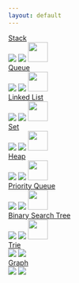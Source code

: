 ```yaml
---
layout: default
---
```


<div class="ds-container">
  <div class="ds-category">
    <div class="ds-page">
      <a href="/stack">Stack</a>
    </div>
    <div class="ds-badges">
      <img src="https://img.shields.io/npm/v/@datastructures-js/stack.svg"/>
      <img src="https://img.shields.io/npm/dm/@datastructures-js/stack.svg"/>
      <img src="https://user-images.githubusercontent.com/6517308/121813242-859a9700-cc6b-11eb-99c0-49e5bb63005b.jpg" width="40">
    </div>
  </div>
  <div class="ds-category">
    <div class="ds-page">
      <a href="/queue">Queue</a>
    </div>
    <div class="ds-badges">
      <img src="https://img.shields.io/npm/v/@datastructures-js/queue.svg"/>
      <img src="https://img.shields.io/npm/dm/@datastructures-js/queue.svg"/>
      <img src="https://user-images.githubusercontent.com/6517308/121813242-859a9700-cc6b-11eb-99c0-49e5bb63005b.jpg" width="40">
    </div>
  </div>
  <div class="ds-category">
    <div class="ds-page">
      <a href="/linked-list">Linked List</a>
    </div>
    <div class="ds-badges">
      <img src="https://img.shields.io/npm/v/@datastructures-js/linked-list.svg"/>
      <img src="https://img.shields.io/npm/dm/@datastructures-js/linked-list.svg"/>
      <img src="https://user-images.githubusercontent.com/6517308/121813242-859a9700-cc6b-11eb-99c0-49e5bb63005b.jpg" width="40">
    </div>
  </div>
  <div class="ds-category">
    <div class="ds-page">
      <a href="/set">Set</a>
    </div>
    <div class="ds-badges">
      <img src="https://img.shields.io/npm/v/@datastructures-js/set.svg"/>
      <img src="https://img.shields.io/npm/dm/@datastructures-js/set.svg"/>
      <img src="https://user-images.githubusercontent.com/6517308/121813242-859a9700-cc6b-11eb-99c0-49e5bb63005b.jpg" width="40">
    </div>
  </div>
  <div class="ds-category">
    <div class="ds-page">
      <a href="/heap">Heap</a>
    </div>
    <div class="ds-badges">
      <img src="https://img.shields.io/npm/v/@datastructures-js/heap.svg"/>
      <img src="https://img.shields.io/npm/dm/@datastructures-js/heap.svg"/>
      <img src="https://user-images.githubusercontent.com/6517308/121813242-859a9700-cc6b-11eb-99c0-49e5bb63005b.jpg" width="40">
    </div>
  </div>
  <div class="ds-category">
    <div class="ds-page">
      <a href="/priority-queue">Priority Queue</a>
    </div>
    <div class="ds-badges">
      <img src="https://img.shields.io/npm/v/@datastructures-js/priority-queue.svg"/>
      <img src="https://img.shields.io/npm/dm/@datastructures-js/priority-queue.svg"/>
      <img src="https://user-images.githubusercontent.com/6517308/121813242-859a9700-cc6b-11eb-99c0-49e5bb63005b.jpg" width="40">
    </div>
  </div>
  <div class="ds-category">
    <div class="ds-page">
      <a href="/binary-search-tree">Binary Search Tree</a>
    </div>
    <div class="ds-badges">
      <img src="https://img.shields.io/npm/v/@datastructures-js/binary-search-tree.svg"/>
      <img src="https://img.shields.io/npm/dm/@datastructures-js/binary-search-tree.svg"/>
      <img src="https://user-images.githubusercontent.com/6517308/121813242-859a9700-cc6b-11eb-99c0-49e5bb63005b.jpg" width="40">
    </div>
  </div>
  <div class="ds-category">
    <div class="ds-page">
      <a href="/trie">Trie</a>
    </div>
    <div class="ds-badges">
      <img src="https://img.shields.io/npm/v/@datastructures-js/trie.svg"/>
      <img src="https://img.shields.io/npm/dm/@datastructures-js/trie.svg"/>
    </div>
  </div>
  <div class="ds-category">
    <div class="ds-page">
      <a href="/graph">Graph</a>
    </div>
    <div class="ds-badges">
      <img src="https://img.shields.io/npm/v/@datastructures-js/graph.svg"/>
      <img src="https://img.shields.io/npm/dm/@datastructures-js/graph.svg"/>
    </div>
  </div>
</div>